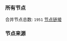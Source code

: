 ### 所有节点
合并节点总数: `1951`
[节点链接](https://raw.githubusercontent.com/rzhy1/11/master/sub/sub_merge_base64.txt)

### 节点来源